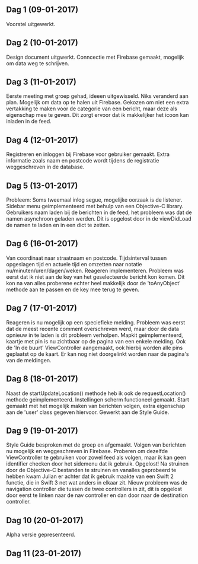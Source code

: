 ## Dag 1 (09-01-2017)
Voorstel uitgewerkt.

## Dag 2 (10-01-2017)
Design document uitgwerkt. Conncectie met Firebase gemaakt, mogelijk om data weg te schrijven.

## Dag 3 (11-01-2017)
Eerste meeting met groep gehad, ideeen uitgewisseld. Niks veranderd aan plan. Mogelijk om data op te halen uit Firebase. Gekozen om niet een extra vertakking te maken voor de categorie van een bericht, maar deze als eigenschap mee te geven. Dit zorgt ervoor dat ik makkelijker het icoon kan inladen in de feed.

## Dag 4 (12-01-2017)
Registreren en inloggen bij Firebase voor gebruiker gemaakt. Extra informatie zoals naam en postcode wordt tijdens de registratie weggeschreven in de database.

## Dag 5 (13-01-2017)
Probleem: Soms tweemaal inlog segue, mogelijke oorzaak is de listener. Sidebar menu geimplementeerd met behulp van een Objective-C library. Gebruikers naam laden bij de berichten in de feed, het probleem was dat de namen asynchroon geladen werden. Dit is opgelost door in de viewDidLoad de namen te laden en in een dict te zetten.

## Dag 6 (16-01-2017)
Van coordinaat naar straatnaam en postcode. Tijdsinterval tussen opgeslagen tijd en actuele tijd en omzetten naar notatie nu/minuten/uren/dagen/weken. Reageren implementeren. Probleem was eerst dat ik niet aan de key van het geselecteerde bericht kon komen. Dit kon na van alles proberene echter heel makkelijk door de 'toAnyObject' methode aan te passen en de key mee terug te geven. 

## Dag 7 (17-01-2017)
Reageren is nu mogelijk op een speciefieke melding. Probleem was eerst dat de meest recente comment overschreven werd, maar door de data opnieuw in te laden is dit probleem verholpen. Mapkit geimplementeerd, kaartje met pin is nu zichtbaar op de pagina van een enkele melding. Ook de 'In de buurt' ViewController aangemaakt, ook hierbij worden alle pins geplaatst op de kaart. Er kan nog niet doorgelinkt worden naar de pagina's van de meldingen.

## Dag 8 (18-01-2017)
Naast de startUpdateLocation() methode heb ik ook de requestLocation() methode geimplementeerd. Instellingen scherm functioneel gemaakt. Start gemaakt met het mogelijk maken van berichten volgen, extra eigenschap aan de 'user' class gegeven hiervoor. Gewerkt aan de Style Guide.

## Dag 9 (19-01-2017)
Style Guide besproken met de groep en afgemaakt. Volgen van berichten nu mogelijk en weggeschreven in Firebase. Proberen om dezelfde ViewController te gebruiken voor zowel feed als volgen, maar ik kan geen identifier checken door het sidemenu dat ik gebruik. Opgelost! Na struinen door de Objective-C bestanden te struinen en vanalles geprobeerd te hebben kwam Julian er achter dat ik gebruik maakte van een Swift 2 functie, die in Swift 3 net wat anders in elkaar zit. Nieuw probleem was de navigation controller die tussen de twee controllers in zit, dit is opgelost door eerst te linken naar de nav controller en dan door naar de destination controller.

## Dag 10 (20-01-2017)
Alpha versie gepresenteerd.

## Dag 11 (23-01-2017)
